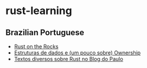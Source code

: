 # rust-learning

## Brazilian Portuguese

* [Rust on the Rocks](http://rustontherocks.org/)
* [Estruturas de dados e (um pouco sobre) Ownership](https://github.com/bltavares/presentations/blob/gh-pages/rust-tipos-e-ownership/rust-tipos-e-ownership.org)
* [Textos diversos sobre Rust no Blog do Paulo](https://medium.com/@PauloHRPinheiro)
